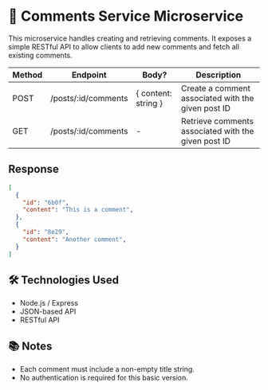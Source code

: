 # 💬 Comments Service Microservice

This microservice handles creating and retrieving comments. It exposes a simple RESTful API to allow clients to add new comments and fetch all existing comments.

| Method | Endpoint             | Body?                | Description         |
|--------|-----------------------|---------------------|------|
| POST   | /posts/:id/comments   | { content: string } | Create a comment associated with the given post ID |
| GET    | /posts/:id/comments   | -                   | Retrieve comments associated with the given post ID |


## Response

```json
[
  {
    "id": "6b0f",
    "content": "This is a comment",
  },
  {
    "id": "8e29",
    "content": "Another comment",
  }
]
```



## 🛠 Technologies Used

- Node.js / Express 
- JSON-based API
- RESTful API


## 📚 Notes

- Each comment must include a non-empty title string.
- No authentication is required for this basic version.